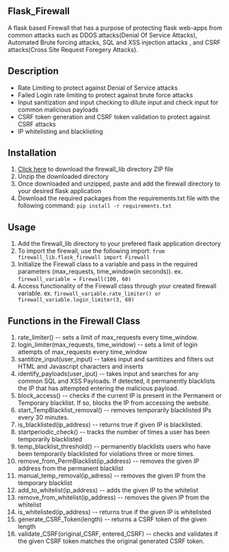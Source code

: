 ## Flask_Firewall

A flask based Firewall that has a purpose of protecting flask web-apps from common attacks such as DDOS attacks(Denial Of Service Attacks), Automated Brute forcing attacks, SQL and XSS injection attacks , and CSRF attacks(Cross Site Request Foregery Attacks).

## Description
- Rate Limiting to protect against Denial of Service attacks
- Failed Login rate limiting to protect against brute force attacks
- Input sanitization and input checking to dilute input and check input for common malicious payloads
- CSRF token generation and CSRF token validation to protect against CSRF attacks
- IP whitelisting and blacklisting


## Installation 
1. [Click here](https://github.com/Dvtt0253/Flask-Firewall/archive/refs/heads/main.zip) to download the firewall_lib directory ZIP file
2. Unzip the downloaded directory
3. Once downloaded and unzipped, paste and add the firewall directory to your desired flask application
4. Download the required packages from the requirements.txt file with the following command: `pip install -r requirements.txt`
  


## Usage
1. Add the firewall_lib directory to your prefered flask application directory
2. To import the firewall, use the following import: `from firewall_lib.flask_firewall import Firewall`
3. Initialize the Firewall class to a variable and pass in the required parameters (max_requests, time_window(in seconds)). ex. `firewall_variable = Firewall(100, 60)`
4. Access functionality of the Firewall class through your created firewall variable. ex. `firewall_variable.rate_limiter() or firewall_variable.login_limiter(3, 60)`

## Functions in the Firewall Class

1. rate_limiter() -- sets a limit of max_requests every time_window.
2. login_limiter(max_requests, time_window) -- sets a limit of login attempts of max_requests every time_window
3. santitize_input(user_input) -- takes input and santitizes and filters out HTML and Javascript characters and inserts
4. identify_payloads(user_iput) -- takes input and searches for any common SQL and XSS Payloads. If detected, it permanently blacklists the IP that has attempted entering the malicious payload.
5. block_access() -- checks if the current IP is present in the Permanent or Temporary blacklist. If so, blocks the IP from accessing the website.
6. start_TempBlacklist_removal() -- removes temporarily blacklisted IPs every 30 minutes. 
7. is_blacklisted(ip_address) -- returns true if given IP is blacklisted.
8. startperiodic_check() -- tracks the number of times a user has been temporarily blacklisted
9. temp_blacklist_threshold() -- permanently blacklists users who have been temporarily blacklisted for violations three or more times. 
10. remove_from_PermBlacklist(ip_address) -- removes the given IP address from the permanent blacklist
11. manual_temp_removal(ip_adress) -- removes the given IP from the temporary blacklist
12. add_to_whitelist(ip_address) -- adds the given IP to the whitelist
13. remove_from_whitelist(ip_address) -- removes the given IP from the whitelist
14. is_whitelisted(ip_address) -- returns true if the given IP is whitelisted
15. generate_CSRF_Token(length) -- returns a CSRF token of the given length 
16. validate_CSRF(original_CSRF, entered_CSRF) -- checks and validates if the given CSRF token matches the original generated CSRF token.












